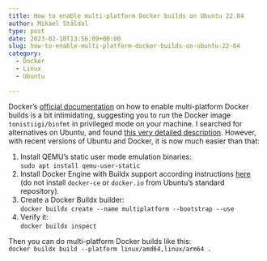 ```yaml
---
title: How to enable multi-platform Docker builds on Ubuntu 22.04
author: Mikael Ståldal
type: post
date: 2023-02-10T13:56:09+00:00
slug: how-to-enable-multi-platform-docker-builds-on-ubuntu-22-04
category:
  - Docker
  - Linux
  - Ubuntu

---
```

Docker&#8217;s [official documentation][1] on how to enable multi-platform Docker builds is a bit intimidating, suggesting you to run the Docker image `tonistiigi/binfmt` in privileged mode on your machine. I searched for alternatives on Ubuntu, and found [this very detailed description][2]. However, with recent versions of Ubuntu and Docker, it is now much easier than that:

  1. Install QEMU&#8217;s static user mode emulation binaries:  
    `sudo apt install qemu-user-static`
  2. Install Docker Engine with Buildx support according instructions [here][3] (do not install `docker-ce` or `docker.io` from Ubuntu&#8217;s standard repository).
  3. Create a Docker Buildx builder:  
    `docker buildx create --name multiplatform --bootstrap --use`
  4. Verify it:  
    `docker buildx inspect`

Then you can do multi-platform Docker builds like this:  
`docker buildx build --platform linux/amd64,linux/arm64 .`

 [1]: https://docs.docker.com/build/building/multi-platform/
 [2]: https://medium.com/@artur.klauser/building-multi-architecture-docker-images-with-buildx-27d80f7e2408
 [3]: https://docs.docker.com/engine/install/ubuntu/